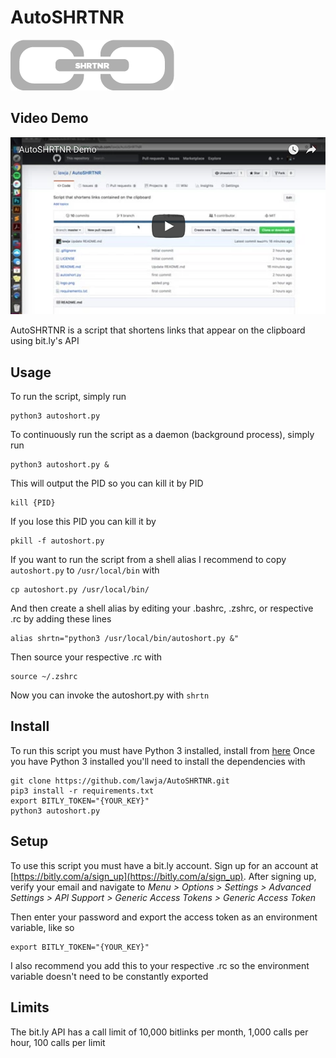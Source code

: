 # AutoSHRTNR
![alt text][logo]

[logo]: https://raw.githubusercontent.com/lawja/AutoSHRTNR/master/img/logo.png "Logo"

## Video Demo
[![Video Demo](https://raw.githubusercontent.com/lawja/AutoSHRTNR/master/img/nsplash.png)](https://www.youtube.com/watch?v=6TciM3YNzW8)

AutoSHRTNR is a script that shortens links that appear on the clipboard using bit.ly's API
## Usage
To run the script, simply run

```shell
python3 autoshort.py
```
To continuously run the script as a daemon (background process), simply run

```shell
python3 autoshort.py &
```
This will output the PID so you can kill it by PID
```shell
kill {PID}
```
If you lose this PID you can kill it by
```shell
pkill -f autoshort.py
```
If you want to run the script from a shell alias I recommend to copy `autoshort.py` to `/usr/local/bin` with
```shell
cp autoshort.py /usr/local/bin/
```
And then create a shell alias by editing your .bashrc, .zshrc, or respective .rc by adding these lines
```shell
alias shrtn="python3 /usr/local/bin/autoshort.py &"
```
Then source your respective .rc with
```shell
source ~/.zshrc
```
Now you can invoke the autoshort.py with `shrtn`

## Install
To run this script you must have Python 3 installed, install from [here](https://google.com)
Once you have Python 3 installed you'll need to install the dependencies with
```
git clone https://github.com/lawja/AutoSHRTNR.git
pip3 install -r requirements.txt
export BITLY_TOKEN="{YOUR_KEY}"
python3 autoshort.py
```

## Setup
To use this script you must have a bit.ly account. Sign up for an account at [https://bitly.com/a/sign_up](https://bitly.com/a/sign_up).
After signing up, verify your email and navigate to *Menu > Options > Settings > Advanced Settings > API Support > Generic Access Tokens > Generic Access Token*

Then enter your password and export the access token as an environment variable, like so
```shell
export BITLY_TOKEN="{YOUR_KEY}"
```
I also recommend you add this to your respective .rc so the environment variable doesn't need to be constantly exported

## Limits
The bit.ly API has a call limit of 10,000 bitlinks per month, 1,000 calls per hour, 100 calls per limit
